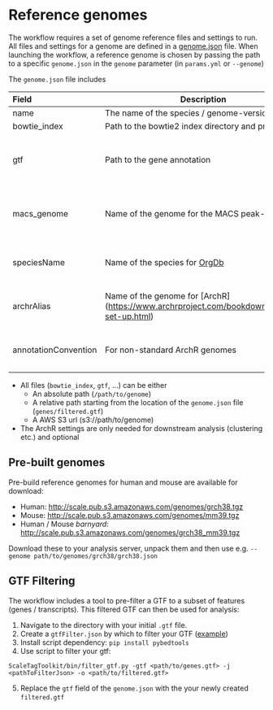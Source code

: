 # Reference genomes
The workflow requires a set of genome reference files and settings to run. All files and settings for a genome are defined in a [genome.json](examples/genome.json) file. When launching the workflow, a reference genome is chosen by passing the path to a specific `genome.json` in the `genome` parameter (in `params.yml` or `--genome`)

The `genome.json` file includes

Field |  Description | Required? | Example
:-- | -- | -- | --
name | The name of the species / genome-version | Required | human 
bowtie_index | Path to the bowtie2 index directory and prefix | Required | `bowtie2/GRCh38` 
gtf | Path to the gene annotation | Optional; used for TSS / promoter analysis | `filteredGTF/GRCh38_transcripts.gtf` 
| macs_genome | Name of the genome for the MACS peak-caller | optional; used to adjust MACS parameters | "hs"
speciesName | Name of the species for [OrgDb](https://www.bioconductor.org/packages/release/BiocViews.html#___OrgDb) | optional; used for ArchR analysis | Homo sapiens
| archrAlias | Name of the genome for [ArchR] (https://www.archrproject.com/bookdown/getting-set-up.html) | optional; used for ArchR analysis | hg38
| annotationConvention | For non-standard ArchR genomes | optional; used for ArchR analysis | ENSEMBL

* All files (`bowtie_index`, `gtf`, ...) can be either
    - An absolute path (`/path/to/genome`)
    - A relative path starting from the location of the `genome.json` file (`genes/filtered.gtf`)
    - A AWS S3 url (s3://path/to/genome)
* The ArchR settings are only needed for downstream analysis (clustering etc.) and optional

## Pre-built genomes
Pre-build reference genomes for human and mouse are available for download:
* Human: http://scale.pub.s3.amazonaws.com/genomes/grch38.tgz
* Mouse: http://scale.pub.s3.amazonaws.com/genomes/mm39.tgz
* Human / Mouse _barnyard_:  http://scale.pub.s3.amazonaws.com/genomes/grch38_mm39.tgz

Download these to your analysis server, unpack them and then use e.g.
`--genome path/to/genomes/grch38/grch38.json`

## GTF Filtering 
The workflow includes a tool to pre-filter a GTF to a subset of features (genes / transcripts). This filtered GTF can then be used for analysis:

1. Navigate to the directory with your initial `.gtf` file.
2. Create a `gtfFilter.json` by which to filter your GTF ([example](examples/gtfFilter.json))
3. Install script dependency: `pip install pybedtools`
4. Use script to filter your gtf:

`ScaleTagToolkit/bin/filter_gtf.py -gtf <path/to/genes.gtf> -j <pathToFilterJson> -o <path/to/filtered.gtf>`

5. Replace the `gtf` field of the `genome.json` with the your newly created `filtered.gtf`
